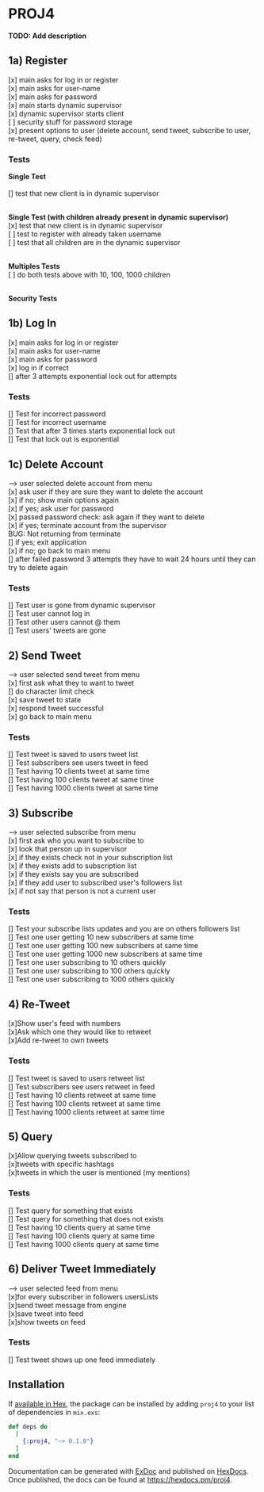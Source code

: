 # PROJ4

**TODO: Add description**

## **1a) Register**

[x] main asks for log in or register<br>
[x] main asks for user-name<br>
[x] main asks for password<br>
[x] main starts dynamic supervisor<br>
[x] dynamic supervisor starts client<br>
[ ] security stuff for password storage<br>
[x] present options to user (delete account, send tweet, subscribe to user, re-tweet, query, check feed)

### **Tests**

**Single Test**<br><br>
[] test that new client is in dynamic supervisor<br><br>

**Single Test (with children already present in dynamic supervisor)**<br>
[x] test that new client is in dynamic supervisor<br>
[ ] test to register with already taken username<br>
[ ] test that all children are in the dynamic supervisor<br><br>

**Multiples Tests**<br>
[ ] do both tests above with 10, 100, 1000 children<br><br>

**Security Tests**<br>

## **1b) Log In**

[x] main asks for log in or register<br>
[x] main asks for user-name<br>
[x] main asks for password<br>
[x] log in if correct<br>
[] after 3 attempts exponential lock out for attempts<br>

### **Tests**

[] Test for incorrect password<br>
[] Test for incorrect username<br>
[] Test that after 3 times starts exponential lock out<br>
[] Test that lock out is exponential

## **1c) Delete Account**

--> user selected delete account from menu<br>
[x] ask user if they are sure they want to delete the account<br>
[x] if no; show main options again<br>
[x] if yes; ask user for password<br>
[x] passed password check: ask again if they want to delete<br>
[x] if yes; terminate account from the supervisor<br>
BUG: Not returning from terminate<br>
[] if yes; exit application<br>
[x] if no; go back to main menu<br>
[] after failed password 3 attempts they have to wait 24 hours until they can try to delete again<br>

### **Tests**

[] Test user is gone from dynamic supervisor<br>
[] Test user cannot log in<br>
[] Test other users cannot @ them<br>
[] Test users' tweets are gone<br>

## **2) Send Tweet**

--> user selected send tweet from menu<br>
[x] first ask what they to want to tweet<br>
[] do character limit check<br>
[x] save tweet to state<br>
[x] respond tweet successful<br>
[x] go back to main menu<br>

### **Tests**
[] Test tweet is saved to users tweet list<br>
[] Test subscribers see users tweet in feed<br>
[] Test having 10 clients tweet at same time<br>
[] Test having 100 clients tweet at same time<br>
[] Test having 1000 clients tweet at same time<br>

## **3) Subscribe**
--> user selected subscribe from menu<br>
[x] first ask who you want to subscribe to<br>
[x] look that person up in supervisor<br>
[x] if they exists check not in your subscription list<br>
[x] if they exists add to subscription list<br>
[x] if they exists say you are subscribed<br>
[x] if they add user to subscribed user's followers list<br>
[x] if not say that person is not a current user<br>

### **Tests**
[] Test your subscribe lists updates and you are on others followers list<br>
[] Test one user getting 10 new subscribers at same time<br>
[] Test one user getting 100 new subscribers at same time<br>
[] Test one user getting 1000 new subscribers at same time<br>
[] Test one user subscribing to 10 others quickly<br>
[] Test one user subscribing to 100 others quickly<br>
[] Test one user subscribing to 1000 others quickly<br>

## **4) Re-Tweet**
[x]Show user's feed with numbers <br>
[x]Ask which one they would like to retweet<br>
[x]Add re-tweet to own tweets<br>

### **Tests**
[] Test tweet is saved to users retweet list<br>
[] Test subscribers see users retweet in feed<br>
[] Test having 10 clients retweet at same time<br>
[] Test having 100 clients retweet at same time<br>
[] Test having 1000 clients retweet at same time<br>

## **5) Query**

[x]Allow querying tweets subscribed to<br>
[x]tweets with specific hashtags<br>
[x]tweets in which the user is mentioned (my mentions)<br>

### **Tests**
[] Test query for something that exists<br>
[] Test query for something that does not exists<br>
[] Test having 10 clients query at same time<br>
[] Test having 100 clients query at same time<br>
[] Test having 1000 clients query at same time<br>

## **6) Deliver Tweet Immediately**

--> user selected feed from menu<br>
[x]for every subscriber in followers usersLists<br>
[x]send tweet message from engine<br>
[x]save tweet into feed<br>
[x]show tweets on feed<br>

### **Tests**
[] Test tweet shows up one feed immediately<br>

## Installation

If [available in Hex](https://hex.pm/docs/publish), the package can be installed by adding `proj4` to your list of dependencies in `mix.exs`:

```elixir
def deps do
  [
    {:proj4, "~> 0.1.0"}
  ]
end
```

Documentation can be generated with [ExDoc](https://github.com/elixir-lang/ex_doc) and published on [HexDocs](https://hexdocs.pm). Once published, the docs can be found at <https://hexdocs.pm/proj4>.
